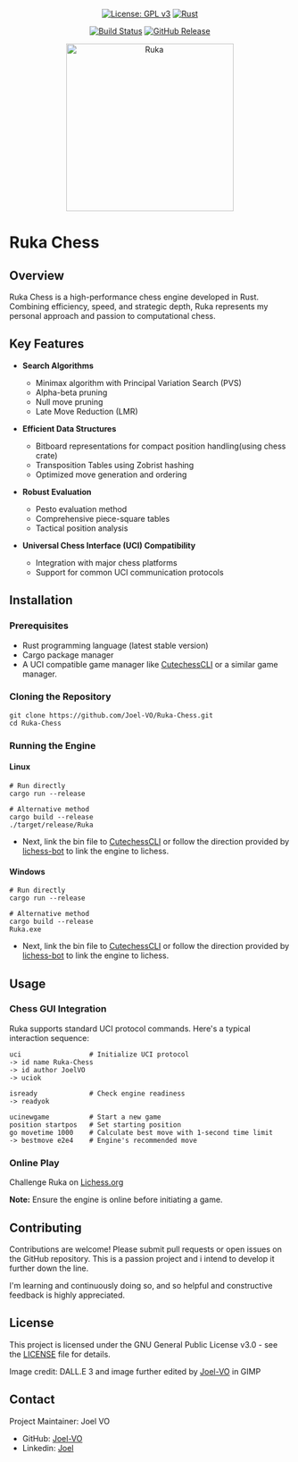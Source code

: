 <div align="center">

[![License: GPL v3](https://img.shields.io/badge/License-GPLv3-blue.svg)](https://www.gnu.org/licenses/gpl-3.0)
[![Rust](https://img.shields.io/badge/Rust-1.85.1%2B-orange.svg)](https://www.rust-lang.org/)

[![Build Status](https://github.com/Joel-VO/Ruka-Chess/actions/workflows/rust.yml/badge.svg)](https://github.com/Joel-VO/Ruka-Chess/actions/workflows/rust.yml)
[![GitHub Release](https://img.shields.io/github/v/release/Joel-VO/Ruka-Chess?display_name=tag&color=green&label=Release)](https://github.com/Joel-VO/Ruka-Chess/releases)
</div>

<p align="center">
  <img src="https://github.com/user-attachments/assets/613145a1-e65c-4aca-ba22-5978d9e25e28" alt="Ruka" width="300">
</p>


# Ruka Chess

## Overview

Ruka Chess is a high-performance chess engine developed in Rust. Combining efficiency, speed, and strategic depth, 
Ruka represents my personal approach and passion to computational chess.

## Key Features

- **Search Algorithms**
  - Minimax algorithm with Principal Variation Search (PVS)
  - Alpha-beta pruning
  - Null move pruning
  - Late Move Reduction (LMR)

- **Efficient Data Structures**
  - Bitboard representations for compact position handling(using chess crate)
  - Transposition Tables using Zobrist hashing
  - Optimized move generation and ordering

- **Robust Evaluation**
  - Pesto evaluation method
  - Comprehensive piece-square tables
  - Tactical position analysis

- **Universal Chess Interface (UCI) Compatibility**
  - Integration with major chess platforms
  - Support for common UCI communication protocols

## Installation

### Prerequisites
- Rust programming language (latest stable version)
- Cargo package manager
- A UCI compatible game manager like [CutechessCLI](https://github.com/cutechess/cutechess) or a similar game manager. 

### Cloning the Repository

```shell
git clone https://github.com/Joel-VO/Ruka-Chess.git
cd Ruka-Chess
```

### Running the Engine

#### Linux
```shell
# Run directly
cargo run --release

# Alternative method
cargo build --release
./target/release/Ruka
```
- Next, link the bin file to [CutechessCLI](https://github.com/cutechess/cutechess) or follow the direction provided by [lichess-bot](https://github.com/lichess-bot-devs/lichess-bot?tab=readme-ov-file) to link the engine to lichess.

#### Windows
```shell
# Run directly
cargo run --release

# Alternative method
cargo build --release
Ruka.exe
```

- Next, link the bin file to [CutechessCLI](https://github.com/cutechess/cutechess) or follow the direction provided by [lichess-bot](https://github.com/lichess-bot-devs/lichess-bot?tab=readme-ov-file) to link the engine to lichess.

## Usage

### Chess GUI Integration

Ruka supports standard UCI protocol commands. Here's a typical interaction sequence:

```
uci                 # Initialize UCI protocol
-> id name Ruka-Chess
-> id author JoelVO
-> uciok

isready             # Check engine readiness
-> readyok

ucinewgame          # Start a new game
position startpos   # Set starting position
go movetime 1000    # Calculate best move with 1-second time limit
-> bestmove e2e4    # Engine's recommended move
```

### Online Play

Challenge Ruka on [Lichess.org](https://lichess.org/@/Ruka-Chess)

**Note:** Ensure the engine is online before initiating a game.

## Contributing

Contributions are welcome! Please submit pull requests or open issues on the GitHub repository. This is a passion project and i intend to develop it further down the line.

I'm learning and continuously doing so, and so helpful and constructive feedback is highly appreciated.

## License

This project is licensed under the GNU General Public License v3.0 - see the [LICENSE](LICENSE) file for details.

Image credit: DALL.E 3 and image further edited by [Joel-VO](https://github.com/Joel-VO) in GIMP

## Contact

Project Maintainer: Joel VO
- GitHub: [Joel-VO](https://github.com/Joel-VO)
- Linkedin: [Joel](https://www.linkedin.com/in/joel-oommen-63bb89271/)
